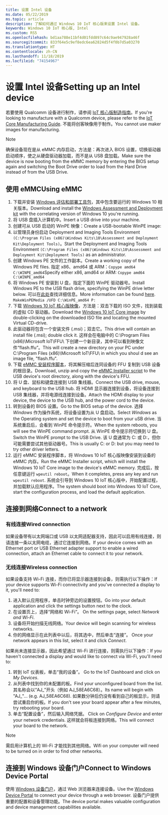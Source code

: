 ```yaml
---
title: 设置 Intel 设备
ms.date: 05/22/2019
ms.topic: article
description: 了解如何通过 Windows 10 IoT 核心版来设置 Intel 设备。
keywords: Windows 10 IoT 核心版, Intel
ms.custom: RS5
ms.openlocfilehash: bd1aa788e11bf4d01fdd897c64c9ae947928a46f
ms.sourcegitcommit: 833f64e5c9ef8edc6ea62824d5f4f0b7d5a03270
ms.translationtype: HT
ms.contentlocale: zh-CN
ms.lasthandoff: 11/18/2019
ms.locfileid: "74154967"
---
```

# <a name="setting-up-an-intel-device"></a><span data-ttu-id="57ed7-104">设置 Intel 设备</span><span class="sxs-lookup"><span data-stu-id="57ed7-104">Setting up an Intel device</span></span>

<span data-ttu-id="57ed7-105">若要使用 Qualcomm 设备进行制作，请参阅 [IoT 核心版制造指南](https://docs.microsoft.com/en-us/windows-hardware/manufacture/iot/iot-core-manufacturing-guide)。</span><span class="sxs-lookup"><span data-stu-id="57ed7-105">If you're looking to manufacture with a Qualcomm device, please refer to the [IoT Core Manufacturing Guide](https://docs.microsoft.com/en-us/windows-hardware/manufacture/iot/iot-core-manufacturing-guide).</span></span> <span data-ttu-id="57ed7-106">不能将创客映像用于制作。</span><span class="sxs-lookup"><span data-stu-id="57ed7-106">You cannot use maker images for manufacturing.</span></span>

> [!NOTE]
> <span data-ttu-id="57ed7-107">确保设备现在是从 eMMC 内存启动，方法是：再次进入 BIOS 设置，切换驱动器启动顺序，使之从硬盘驱动器加载，而不是从 USB 盘加载。</span><span class="sxs-lookup"><span data-stu-id="57ed7-107">Make sure the device is now booting from the eMMC memory by entering the BIOS setup again and switching the Boot Drive order to load from the Hard Drive instead of from the USB Drive.</span></span>

## <a name="using-emmc"></a><span data-ttu-id="57ed7-108">使用 eMMC</span><span class="sxs-lookup"><span data-stu-id="57ed7-108">Using eMMC</span></span>

1. <span data-ttu-id="57ed7-109">下载并安装 [Windows 评估和部署工具包](https://docs.microsoft.com/windows-hardware/get-started/adk-install)，其中包含要运行的 Windows 10 相关版本。</span><span class="sxs-lookup"><span data-stu-id="57ed7-109">Download and install the [Windows Assessment and Deployment kit](https://docs.microsoft.com/windows-hardware/get-started/adk-install) with the correlating version of Windows 10 you're running.</span></span>
2. <span data-ttu-id="57ed7-110">将 USB 盘插入计算机中。</span><span class="sxs-lookup"><span data-stu-id="57ed7-110">Insert a USB drive into your machine.</span></span>
3. <span data-ttu-id="57ed7-111">创建可从 USB 启动的 WinPE 映像：</span><span class="sxs-lookup"><span data-stu-id="57ed7-111">Create a USB-bootable WinPE image:</span></span>
4. <span data-ttu-id="57ed7-112">以管理员身份启动 Deployment and Imaging Tools Environment `(C:\Program Files (x86)\Windows Kits\10\Assessment and Deployment Kit\Deployment Tools)`。</span><span class="sxs-lookup"><span data-stu-id="57ed7-112">Start the Deployment and Imaging Tools Environment `(C:\Program Files (x86)\Windows Kits\10\Assessment and Deployment Kit\Deployment Tools)` as an administrator.</span></span>
5. <span data-ttu-id="57ed7-113">创建 Windows PE 文件的工作副本。</span><span class="sxs-lookup"><span data-stu-id="57ed7-113">Create a working copy of the Windows PE files.</span></span> <span data-ttu-id="57ed7-114">指定 x86、amd64 或 ARM：`Copype amd64 C:\WINPE_amd64`</span><span class="sxs-lookup"><span data-stu-id="57ed7-114">Specify either x86, amd64 or ARM: `Copype amd64 C:\WINPE_amd64`</span></span>
6. <span data-ttu-id="57ed7-115">将 Windows PE 安装到 U 盘，指定下面的 WinPE 驱动器号。</span><span class="sxs-lookup"><span data-stu-id="57ed7-115">Install Windows PE to the USB flash drive, specifying the WinPE drive letter below.</span></span> <span data-ttu-id="57ed7-116">可以在[此处](https://docs.microsoft.com/windows-hardware/manufacture/desktop/winpe-create-usb-bootable-drive)查找详细信息。</span><span class="sxs-lookup"><span data-stu-id="57ed7-116">More information can be found [here](https://docs.microsoft.com/windows-hardware/manufacture/desktop/winpe-create-usb-bootable-drive).</span></span> `MakeWinPEMedia /UFD C:\WinPE_amd64 P:`
7. <span data-ttu-id="57ed7-117">下载 [Windows 10 IoT 核心版映像](https://downloads.up-community.org/?post_type=wpdmpro&p=204&preview=true)，方法是：双击下载的 ISO 文件，找到装载的虚拟 CD 驱动器。</span><span class="sxs-lookup"><span data-stu-id="57ed7-117">Download the [Windows 10 IoT Core image](https://downloads.up-community.org/?post_type=wpdmpro&p=204&preview=true) by double-clicking on the downloaded ISO file and locating the mounted Virtual CD-drive.</span></span>
8. <span data-ttu-id="57ed7-118">此驱动器将包含一个安装文件 (.msi)；双击它。</span><span class="sxs-lookup"><span data-stu-id="57ed7-118">This drive will contain an install file (.msi); double click it.</span></span> <span data-ttu-id="57ed7-119">这样会在电脑中的 C:\Program Files (x86)\Microsoft IoT\FFU\ 下创建一个新目录，其中可以看到映像文件“flash.ffu”。</span><span class="sxs-lookup"><span data-stu-id="57ed7-119">This will create a new directory on your PC under C:\Program Files (x86)\Microsoft IoT\FFU\ in which you shoul d see an image file, "flash.ffu".</span></span>
9. <span data-ttu-id="57ed7-120">下载 [eMMC 安装程序脚本](https://github.com/ms-iot/content/blob/develop/Resources/eMMCInstaller.zip)，将其解压缩后连同设备的 FFU 复制到 USB 设备的根目录。</span><span class="sxs-lookup"><span data-stu-id="57ed7-120">Download, unzip and copy the [eMMC Installer script](https://github.com/ms-iot/content/blob/develop/Resources/eMMCInstaller.zip) to the USB device's root directory, along with the device's FFU.</span></span>
10. <span data-ttu-id="57ed7-121">将 U 盘、鼠标和键盘连接到 USB 集线器。</span><span class="sxs-lookup"><span data-stu-id="57ed7-121">Connect the USB drive, mouse, and keyboard to the USB hub.</span></span> <span data-ttu-id="57ed7-122">将 HDMI 显示器连接到设备，将设备连接到 USB 集线器，并将电源线连接到设备。</span><span class="sxs-lookup"><span data-stu-id="57ed7-122">Attach the HDMI display to your device, the device to the USB hub, and the power cord to the device.</span></span>
11. <span data-ttu-id="57ed7-123">转到设备的 BIOS 设置。</span><span class="sxs-lookup"><span data-stu-id="57ed7-123">Go to the BIOS setup of the device.</span></span> <span data-ttu-id="57ed7-124">选择 *Windows* 作为操作系统，将设备设置为从 U 盘启动。</span><span class="sxs-lookup"><span data-stu-id="57ed7-124">Select *Windows* as the Operating system and set the device to boot from your uSB drive.</span></span> <span data-ttu-id="57ed7-125">当系统重启后，会看到 WinPE 命令提示符。</span><span class="sxs-lookup"><span data-stu-id="57ed7-125">When the system reboots, you will see the WinPE command prompt.</span></span> <span data-ttu-id="57ed7-126">从 WinPE 命令提示符切换到 U 盘。</span><span class="sxs-lookup"><span data-stu-id="57ed7-126">Switch the WinPE prompt to the USB Drive.</span></span> <span data-ttu-id="57ed7-127">该 U 盘通常为 C: 或 D:，但你可能需要尝试其他驱动器号。</span><span class="sxs-lookup"><span data-stu-id="57ed7-127">This is usually C: or D: but you may need to try other driver letters.</span></span>
12. <span data-ttu-id="57ed7-128">运行 eMMC 安装程序脚本，将 Windows 10 IoT 核心版映像安装到设备的 eMMC 内存。</span><span class="sxs-lookup"><span data-stu-id="57ed7-128">Run the eMMC Installer script, which will install the Windows 10 IoT Core image to the device's eMMC memory.</span></span> <span data-ttu-id="57ed7-129">完成后，按任意键运行 `wpeutil reboot`。</span><span class="sxs-lookup"><span data-stu-id="57ed7-129">When it completes, press any key and run `wpeutil reboot`.</span></span> <span data-ttu-id="57ed7-130">系统会引导到 Windows 10 IoT 核心版中，开始配置过程，并加载默认应用程序。</span><span class="sxs-lookup"><span data-stu-id="57ed7-130">The system should boot into Windows 10 IoT Core, start the configuration process, and load the default application.</span></span>

## <a name="connect-to-a-network"></a><span data-ttu-id="57ed7-131">连接到网络</span><span class="sxs-lookup"><span data-stu-id="57ed7-131">Connect to a network</span></span>

### <a name="wired-connection"></a><span data-ttu-id="57ed7-132">有线连接</span><span class="sxs-lookup"><span data-stu-id="57ed7-132">Wired connection</span></span>
<span data-ttu-id="57ed7-133">如果设备带有以太网端口或 USB 以太网适配器支持，因此可以启用有线连接，则请连接一条以太网电缆，通过它连接到网络。</span><span class="sxs-lookup"><span data-stu-id="57ed7-133">If your device comes with an Ethernet port or USB Ethernet adapter support to enable a wired connection, attach an Ethernet cable to connect it to your network.</span></span>

### <a name="wireless-connection"></a><span data-ttu-id="57ed7-134">无线连接</span><span class="sxs-lookup"><span data-stu-id="57ed7-134">Wireless connection</span></span>
<span data-ttu-id="57ed7-135">如果设备支持 Wi-Fi 连接，而你已将显示器连接到设备，则需执行以下操作：</span><span class="sxs-lookup"><span data-stu-id="57ed7-135">If your device supports Wi-Fi connectivity and you've connected a display to it, you'll need to:</span></span>

1. <span data-ttu-id="57ed7-136">进入默认应用程序，单击时钟旁边的设置按钮。</span><span class="sxs-lookup"><span data-stu-id="57ed7-136">Go into your default application and click the settings button next to the clock.</span></span>
2. <span data-ttu-id="57ed7-137">在设置页上，选择“网络和 Wi-Fi”。 </span><span class="sxs-lookup"><span data-stu-id="57ed7-137">On the settings page, select _Network and Wi-Fi_.</span></span>
3. <span data-ttu-id="57ed7-138">设备将开始扫描无线网络。</span><span class="sxs-lookup"><span data-stu-id="57ed7-138">Your device will begin scanning for wireless networks.</span></span>
4. <span data-ttu-id="57ed7-139">你的网络显示在此列表中以后，将其选中，然后单击“连接”。 </span><span class="sxs-lookup"><span data-stu-id="57ed7-139">Once your network appears in this list, select it and click _Connect_.</span></span>

<span data-ttu-id="57ed7-140">如果尚未连接显示器，因此希望通过 Wi-Fi 进行连接，则需执行以下操作：</span><span class="sxs-lookup"><span data-stu-id="57ed7-140">If you haven't connected a display and would like to connect via Wi-Fi, you'll need to:</span></span>

1. <span data-ttu-id="57ed7-141">转到 IoT 仪表板，单击“我的设备”。 </span><span class="sxs-lookup"><span data-stu-id="57ed7-141">Go to the IoT Dashboard and click on _My Devices_.</span></span>
2. <span data-ttu-id="57ed7-142">从列表中找到你的未配置的板。</span><span class="sxs-lookup"><span data-stu-id="57ed7-142">Find your unconfigured board from the list.</span></span> <span data-ttu-id="57ed7-143">其名称会以“AJ_”开头（例如 AJ_58EA6C68）。</span><span class="sxs-lookup"><span data-stu-id="57ed7-143">Its name will begin with "AJ_"... (e.g. AJ_58EA6C68).</span></span> <span data-ttu-id="57ed7-144">如果数分钟后仍没有看到自己的板显示，则请尝试重启你的板。</span><span class="sxs-lookup"><span data-stu-id="57ed7-144">If you don't see your board appear after a few minutes, try rebooting your board.</span></span>
3. <span data-ttu-id="57ed7-145">单击“配置设备”，然后输入网络凭据。 </span><span class="sxs-lookup"><span data-stu-id="57ed7-145">Click on _Configure Device_ and enter your network credentials.</span></span> <span data-ttu-id="57ed7-146">这样就会将板连接到网络。</span><span class="sxs-lookup"><span data-stu-id="57ed7-146">This will connect your board to the network.</span></span>

> [!NOTE]
> <span data-ttu-id="57ed7-147">需启用计算机上的 Wi-Fi 才能找到其他网络。</span><span class="sxs-lookup"><span data-stu-id="57ed7-147">Wifi on your computer will need to be turned on in order to find other networks.</span></span>

## <a name="connect-to-windows-device-portal"></a><span data-ttu-id="57ed7-148">连接到 Windows 设备门户</span><span class="sxs-lookup"><span data-stu-id="57ed7-148">Connect to Windows Device Portal</span></span>

<span data-ttu-id="57ed7-149">使用 [Windows 设备门户](../manage-your-device/DevicePortal.md)，通过 Web 浏览器来连接设备。</span><span class="sxs-lookup"><span data-stu-id="57ed7-149">Use the [Windows Device Portal](../manage-your-device/DevicePortal.md) to connect your device through a web browser.</span></span> <span data-ttu-id="57ed7-150">设备门户提供重要的配置和设备管理功能。</span><span class="sxs-lookup"><span data-stu-id="57ed7-150">The device portal makes valuable configuration and device management capabilities available.</span></span> 


